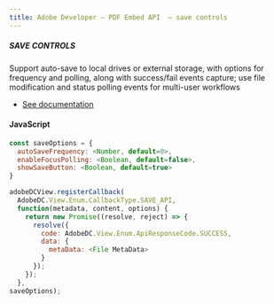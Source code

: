 ```yaml
---
title: Adobe Developer — PDF Embed API  — save controls
---
```


<TextBlock slots="heading, text, buttons"  theme="dark" hasCodeBlock className='bgBlue code-block-button-padding'/>

##### SAVE CONTROLS


Support auto-save to local drives or external storage, with options for frequency and polling, along with success/fail events capture; use file modification and status polling events for multi-user workflows


- [See documentation](/document-services/docs/overview/pdf-embed-api/)

<CodeBlock slots="heading, code" repeat="1" languages="JSON, CURL, JSON" />

#### JavaScript


```js
const saveOptions = {
  autoSaveFrequency: <Number, default=0>,
  enableFocusPolling: <Boolean, default=false>,
  showSaveButton: <Boolean, default=true>
}

adobeDCView.registerCallback(
  AdobeDC.View.Enum.CallbackType.SAVE_API,
  function(metadata, content, options) {
    return new Promise((resolve, reject) => {
      resolve({
        code: AdobeDC.View.Enum.ApiResponseCode.SUCCESS,
        data: {
          metaData: <File MetaData>
        }
      });
    });
  },
saveOptions);
```

<!--
<TextBlock slots="buttons"  theme="dark" className='bgBlue'/>

- [Get free cretentials](/src/pages/gettingstarted.md) -->